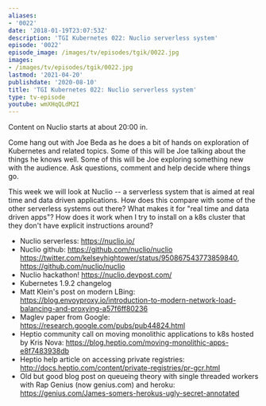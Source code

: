 ```yaml
---
aliases:
- '0022'
date: '2018-01-19T23:07:53Z'
description: 'TGI Kubernetes 022: Nuclio serverless system'
episode: '0022'
episode_image: /images/tv/episodes/tgik/0022.jpg
images:
- /images/tv/episodes/tgik/0022.jpg
lastmod: '2021-04-20'
publishdate: '2020-08-10'
title: 'TGI Kubernetes 022: Nuclio serverless system'
type: tv-episode
youtube: wmXHqQLdM2I
---
```


Content on Nuclio starts at about 20:00 in.

Come hang out with Joe Beda as he does a bit of hands on exploration of Kubernetes and related topics. Some of this will be Joe talking about the things he knows well. Some of this will be Joe exploring something new with the audience. Ask questions, comment and help decide where things go.

This week we will look at Nuclio -- a serverless system that is aimed at real time and data driven applications.  How does this compare with some of the other serverless systems out there? What makes it for &#34;real time and data driven apps&#34;?  How does it work when I try to install on a k8s cluster that they don&#39;t have explicit instructions around?

* Nuclio serverless: https://nuclio.io/
* Nuclio github: https://github.com/nuclio/nuclio
https://twitter.com/kelseyhightower/status/950867543773859840, https://github.com/nuclio/nuclio
* Nuclio hackathon! https://nuclio.devpost.com/
* Kubernetes 1.9.2 changelog
* Matt Klein&#39;s post on modern LBing: https://blog.envoyproxy.io/introduction-to-modern-network-load-balancing-and-proxying-a57f6ff80236
* Maglev paper from Google: https://research.google.com/pubs/pub44824.html
* Heptio community call on moving monolithic applications to k8s hosted by Kris Nova: https://blog.heptio.com/moving-monolithic-apps-e8f7483938db
* Heptio help article on accessing private registries: http://docs.heptio.com/content/private-registries/pr-gcr.html
* Old but good blog post on queueing theory with single threaded workers with Rap Genius (now genius.com) and heroku: https://genius.com/James-somers-herokus-ugly-secret-annotated